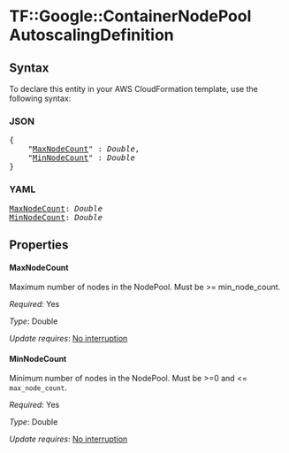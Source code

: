# TF::Google::ContainerNodePool AutoscalingDefinition

## Syntax

To declare this entity in your AWS CloudFormation template, use the following syntax:

### JSON

<pre>
{
    "<a href="#maxnodecount" title="MaxNodeCount">MaxNodeCount</a>" : <i>Double</i>,
    "<a href="#minnodecount" title="MinNodeCount">MinNodeCount</a>" : <i>Double</i>
}
</pre>

### YAML

<pre>
<a href="#maxnodecount" title="MaxNodeCount">MaxNodeCount</a>: <i>Double</i>
<a href="#minnodecount" title="MinNodeCount">MinNodeCount</a>: <i>Double</i>
</pre>

## Properties

#### MaxNodeCount

Maximum number of nodes in the NodePool. Must be >= min_node_count.

_Required_: Yes

_Type_: Double

_Update requires_: [No interruption](https://docs.aws.amazon.com/AWSCloudFormation/latest/UserGuide/using-cfn-updating-stacks-update-behaviors.html#update-no-interrupt)

#### MinNodeCount

Minimum number of nodes in the NodePool. Must be >=0 and
<= `max_node_count`.

_Required_: Yes

_Type_: Double

_Update requires_: [No interruption](https://docs.aws.amazon.com/AWSCloudFormation/latest/UserGuide/using-cfn-updating-stacks-update-behaviors.html#update-no-interrupt)

